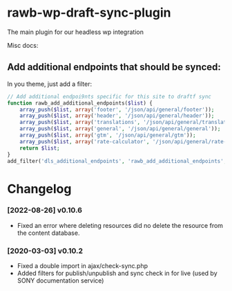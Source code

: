 # rawb-wp-draft-sync-plugin
The main plugin for our headless wp integration

Misc docs:

## Add additional endpoints that should be synced:

In you theme, just add a filter:

```php
// Add additional endpoi9nts specific for this site to draftf sync
function rawb_add_additional_endpoints($list) {
    array_push($list, array('footer', '/json/api/general/footer'));
    array_push($list, array('header', '/json/api/general/header'));
    array_push($list, array('translations', '/json/api/general/translations'));
    array_push($list, array('general', '/json/api/general/general'));
    array_push($list, array('gtm', '/json/api/general/gtm'));
    array_push($list, array('rate-calculator', '/json/api/general/rate-calculator'));
    return $list;
}
add_filter('dls_additional_endpoints', 'rawb_add_additional_endpoints', 10, 1);
```

# Changelog

### [2022-08-26] v0.10.6
* Fixed an error where deleting resources did no delete the resource from the content database.

### [2020-03-03] v0.10.2
* Fixed a double import in ajax/check-sync.php
* Added filters for publish/unpublish and sync check in for live (used by SONY documentation service)
